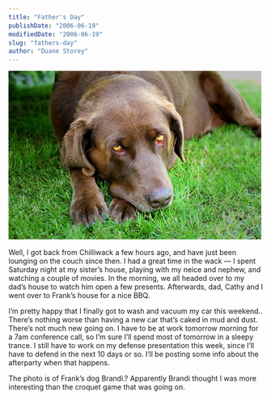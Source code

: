 ```yaml
---
title: "Father's Day"
publishDate: "2006-06-19"
modifiedDate: "2006-06-19"
slug: "fathers-day"
author: "Duane Storey"
---
```


[![Dog](_images/fathers-day-1.jpg)](http://www.flickr.com/photos/duanestorey/170259016/)

Well, I got back from Chilliwack a few hours ago, and have just been lounging on the couch since then. I had a great time in the wack — I spent Saturday night at my sister’s house, playing with my neice and nephew, and watching a couple of movies. In the morning, we all headed over to my dad’s house to watch him open a few presents. Afterwards, dad, Cathy and I went over to Frank’s house for a nice BBQ.

I’m pretty happy that I finally got to wash and vacuum my car this weekend.. There’s nothing worse than having a new car that’s caked in mud and dust. There’s not much new going on. I have to be at work tomorrow morning for a 7am conference call, so I’m sure I’ll spend most of tomorrow in a sleepy trance. I still have to work on my defense presentation this week, since I’ll have to defend in the next 10 days or so. I’ll be posting some info about the afterparty when that happens.

The photo is of Frank’s dog Brandi.? Apparently Brandi thought I was more interesting than the croquet game that was going on.